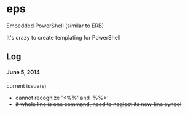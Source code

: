 eps
===

Embedded PowerShell (similar to ERB)

It's crazy to create templating for PowerShell


## Log

#### June 5, 2014
current issue(s)

+ cannot recognize '<%%' and '%%>'
+ ~~if whole line is one command, need to neglect its new-line synbol~~




